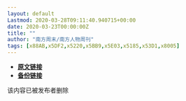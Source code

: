 ```yaml
---
layout: default
Lastmod: 2020-03-28T09:11:40.940715+00:00
date: 2020-03-23T00:00:00Z
title: ""
author: "南方周末/南方人物周刊"
tags: [x88AB,x5DF2,x5220,x5BB9,x5E03,x5185,x53D1,x8005]
---
```


* [**原文链接**](https://mp.weixin.qq.com/s/dk43EoihJImxwvc0MkOFlw)
* [**备份链接**](https://archive.li/wip/zcUP6)


该内容已被发布者删除

